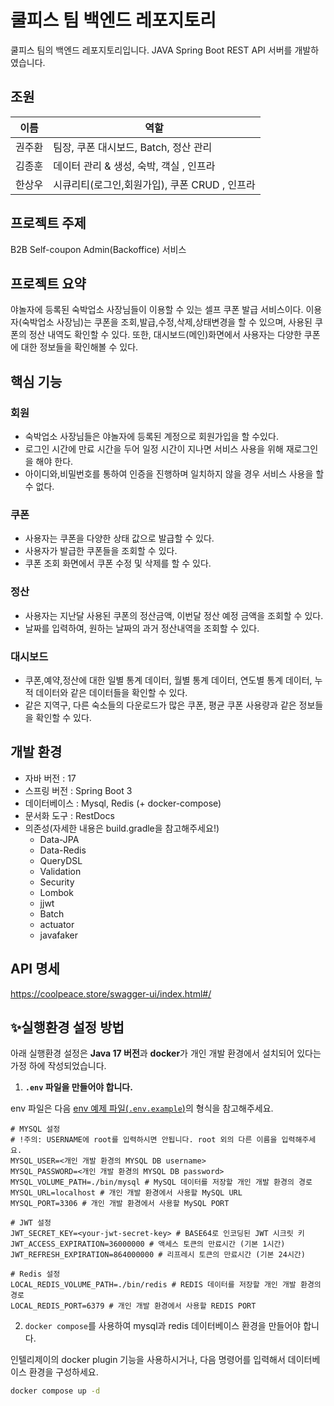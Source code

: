 # 쿨피스 팀 백엔드 레포지토리

쿨피스 팀의 백엔드 레포지토리입니다. JAVA Spring Boot REST API 서버를 개발하였습니다.

## 조원


| 이름 | 역할 |
| --- | --- |
| 권주환 | 팀장, 쿠폰 대시보드, Batch, 정산 관리  |
| 김종훈 | 데이터 관리 & 생성, 숙박, 객실 , 인프라 |
| 한상우 | 시큐리티(로그인,회원가입), 쿠폰 CRUD , 인프라|

## 프로젝트 주제

B2B Self-coupon Admin(Backoffice) 서비스

## 프로젝트 요약

야놀자에 등록된 숙박업소 사장님들이 이용할 수 있는 셀프 쿠폰 발급 서비스이다. 
이용자(숙박업소 사장님)는 쿠폰을 조회,발급,수정,삭제,상태변경을 할 수 있으며, 사용된 쿠폰의 정산 내역도 확인할 수 있다.
또한, 대시보드(메인)화면에서 사용자는 다양한 쿠폰에 대한 정보들을 확인해볼 수 있다.

## 핵심 기능

### 회원
- 숙박업소 사장님들은 야놀자에 등록된 계정으로 회원가입을 할 수있다.
- 로그인 시간에 만료 시간을 두어 일정 시간이 지나면 서비스 사용을 위해 재로그인을 해야 한다.
- 아이디와,비밀번호를 통하여 인증을 진행하며 일치하지 않을 경우 서비스 사용을 할 수 없다.

### 쿠폰
- 사용자는 쿠폰을 다양한 상태 값으로 발급할 수 있다.
- 사용자가 발급한 쿠폰들을 조회할 수 있다.
- 쿠폰 조회 화면에서 쿠폰 수정 및 삭제를 할 수 있다.

### 정산
- 사용자는 지난달 사용된 쿠폰의 정산금액, 이번달 정산 예정 금액을 조회할 수 있다.
- 날짜를 입력하여, 원하는 날짜의 과거 정산내역을 조회할 수 있다.

### 대시보드
- 쿠폰,예약,정산에 대한 일별 통계 데이터, 월별 통계 데이터, 연도별 통계 데이터, 누적 데이터와 같은 데이터들을 확인할 수 있다.
- 같은 지역구, 다른 숙소들의 다운로드가 많은 쿠폰, 평균 쿠폰 사용량과 같은 정보들을 확인할 수 있다.


## 개발 환경
- 자바 버전 : 17
- 스프링 버전 : Spring Boot 3
- 데이터베이스 : Mysql, Redis (+ docker-compose)
- 문서화 도구 : RestDocs
- 의존성(자세한 내용은 build.gradle을 참고해주세요!)
  - Data-JPA
  - Data-Redis
  - QueryDSL
  - Validation
  - Security
  - Lombok
  - jjwt
  - Batch
  - actuator
  - javafaker
## API 명세
https://coolpeace.store/swagger-ui/index.html#/

## ✨실행환경 설정 방법

아래 실행환경 설정은 **Java 17 버전**과 **docker**가 개인 개발 환경에서 설치되어 있다는 가정 하에 작성되었습니다.

1. **`.env` 파일을 만들어야 합니다.**

env 파일은 다음 [env 예제 파일(`.env.example`)](/.env.example)의 형식을 참고해주세요.

```properties
# MYSQL 설정
# !주의: USERNAME에 root를 입력하시면 안됩니다. root 외의 다른 이름을 입력해주세요.
MYSQL_USER=<개인 개발 환경의 MYSQL DB username>
MYSQL_PASSWORD=<개인 개발 환경의 MYSQL DB password>
MYSQL_VOLUME_PATH=./bin/mysql # MySQL 데이터를 저장할 개인 개발 환경의 경로
MYSQL_URL=localhost # 개인 개발 환경에서 사용할 MySQL URL
MYSQL_PORT=3306 # 개인 개발 환경에서 사용할 MySQL PORT

# JWT 설정
JWT_SECRET_KEY=<your-jwt-secret-key> # BASE64로 인코딩된 JWT 시크릿 키
JWT_ACCESS_EXPIRATION=36000000 # 액세스 토큰의 만료시간 (기본 1시간)
JWT_REFRESH_EXPIRATION=864000000 # 리프레시 토큰의 만료시간 (기본 24시간)

# Redis 설정
LOCAL_REDIS_VOLUME_PATH=./bin/redis # REDIS 데이터를 저장할 개인 개발 환경의 경로
LOCAL_REDIS_PORT=6379 # 개인 개발 환경에서 사용할 REDIS PORT
```

2. `docker compose`를 사용하여 mysql과 redis 데이터베이스 환경을 만들어야 합니다.

인텔리제이의 docker plugin 기능을 사용하시거나, 다음 명령어를 입력해서 데이터베이스 환경을 구성하세요.

```bash
docker compose up -d
```
